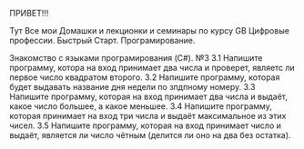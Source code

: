 ПРИВЕТ!!!

Тут Все мои Домашки и лекционки и семинары по курсу GB Цифровые профессии. Быстрый Старт. Програмирование.

Знакомство с языками програмирования (C#). №3
3.1 Напишите программу, котора на вход принимает два числа и проверет, являетс ли первое число квадратом второго.
3.2 Напишите программу, которая будет выдавать название дня недели по зпдпному номеру.
3.3  Напишите программу, которая на вход принимает два числа и выдаёт, какое число большее, а какое меньшее.
3.4  Напишите программу, которая принимает на вход три числа и выдаёт максимальное из этих чисел.
3.5 Напишите программу, которая на вход принимает число и выдаёт, является ли число чётным (делится ли оно на два без остатка).